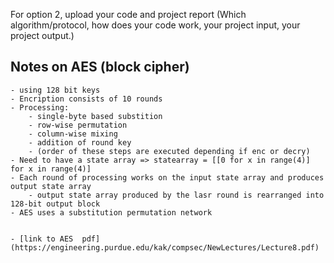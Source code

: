For option 2, upload your code and project report (Which algorithm/protocol, how does your code work, your project input, your project output.)

## Notes on AES (block cipher)
    - using 128 bit keys
    - Encription consists of 10 rounds
    - Processing:
        - single-byte based substition
        - row-wise permutation
        - column-wise mixing
        - addition of round key
        - (order of these steps are executed depending if enc or decry)
    - Need to have a state array => statearray = [[0 for x in range(4)] for x in range(4)]
    - Each round of processing works on the input state array and produces output state array
        - output state array produced by the lasr round is rearranged into 128-bit output block
    - AES uses a substitution permutation network


    - [link to AES  pdf] (https://engineering.purdue.edu/kak/compsec/NewLectures/Lecture8.pdf)

